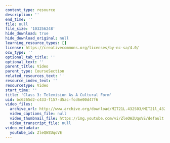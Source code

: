 ```yaml
---
content_type: resource
description: ''
end_time: ''
file: null
file_size: '103256248'
hide_download: true
hide_download_original: null
learning_resource_types: []
license: https://creativecommons.org/licenses/by-nc-sa/4.0/
ocw_type: ''
optional_tab_title: ''
optional_text: ''
parent_title: Video
parent_type: CourseSection
related_resources_text: ''
resource_index_text: ''
resourcetype: Video
start_time: ''
title: 'Class 3: Television As A Cultural Form'
uid: bc6265d2-c433-f157-d5ac-fcd6e00d47f6
video_files:
  archive_url: http://www.archive.org/download/MIT21L.432S03/MIT21l_432F01class03_300k.mp4
  video_captions_file: null
  video_thumbnail_file: https://img.youtube.com/vi/ZleQWZUqoVE/default.jpg
  video_transcript_file: null
video_metadata:
  youtube_id: ZleQWZUqoVE
---
```

